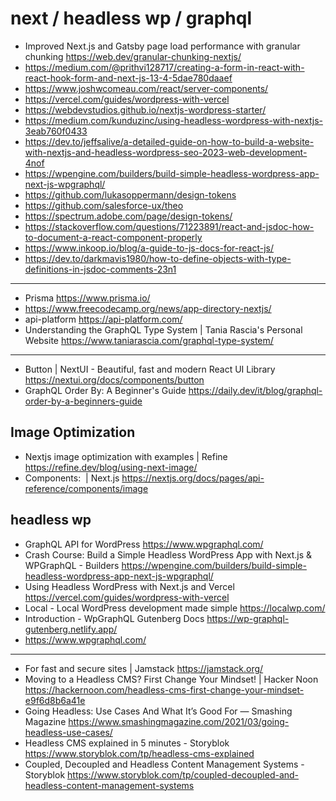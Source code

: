 # next / headless wp / graphql



* Improved Next.js and Gatsby page load performance with granular chunking <https://web.dev/granular-chunking-nextjs/>
* https://medium.com/@prithvi128717/creating-a-form-in-react-with-react-hook-form-and-next-js-13-4-5dae780daaef
* https://www.joshwcomeau.com/react/server-components/
* https://vercel.com/guides/wordpress-with-vercel
* https://webdevstudios.github.io/nextjs-wordpress-starter/
* https://medium.com/kunduzinc/using-headless-wordpress-with-nextjs-3eab760f0433
* https://dev.to/jeffsalive/a-detailed-guide-on-how-to-build-a-website-with-nextjs-and-headless-wordpress-seo-2023-web-development-4nof
* https://wpengine.com/builders/build-simple-headless-wordpress-app-next-js-wpgraphql/
* https://github.com/lukasoppermann/design-tokens
* https://github.com/salesforce-ux/theo
* https://spectrum.adobe.com/page/design-tokens/
* https://stackoverflow.com/questions/71223891/react-and-jsdoc-how-to-document-a-react-component-properly
* https://www.inkoop.io/blog/a-guide-to-js-docs-for-react-js/
* https://dev.to/darkmavis1980/how-to-define-objects-with-type-definitions-in-jsdoc-comments-23n1

---

* Prisma <https://www.prisma.io/>
* https://www.freecodecamp.org/news/app-directory-nextjs/
* api-platform <https://api-platform.com/>
* Understanding the GraphQL Type System | Tania Rascia's Personal Website <https://www.taniarascia.com/graphql-type-system/>
---
* Button | NextUI - Beautiful, fast and modern React UI Library <https://nextui.org/docs/components/button>
* GraphQL Order By: A Beginner's Guide <https://daily.dev/it/blog/graphql-order-by-a-beginners-guide>


## Image Optimization
* Nextjs image optimization with examples | Refine <https://refine.dev/blog/using-next-image/>
* Components: <Image> | Next.js <https://nextjs.org/docs/pages/api-reference/components/image>



## headless wp
* GraphQL API for WordPress <https://www.wpgraphql.com/>
* Crash Course: Build a Simple Headless WordPress App with Next.js & WPGraphQL - Builders <https://wpengine.com/builders/build-simple-headless-wordpress-app-next-js-wpgraphql/>
* Using Headless WordPress with Next.js and Vercel <https://vercel.com/guides/wordpress-with-vercel>
* Local - Local WordPress development made simple <https://localwp.com/>
* Introduction - WpGraphQL Gutenberg Docs <https://wp-graphql-gutenberg.netlify.app/>
*  <https://www.wpgraphql.com/>
  
---

* For fast and secure sites | Jamstack <https://jamstack.org/>
* Moving to a Headless CMS? First Change Your Mindset! | Hacker Noon <https://hackernoon.com/headless-cms-first-change-your-mindset-e9f6d8b6a41e>
* Going Headless: Use Cases And What It’s Good For — Smashing Magazine <https://www.smashingmagazine.com/2021/03/going-headless-use-cases/>
* Headless CMS explained in 5 minutes - Storyblok <https://www.storyblok.com/tp/headless-cms-explained>
* Coupled, Decoupled and Headless Content Management Systems - Storyblok <https://www.storyblok.com/tp/coupled-decoupled-and-headless-content-management-systems>

